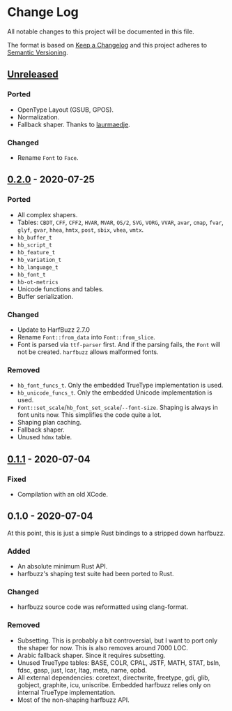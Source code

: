 # Change Log
All notable changes to this project will be documented in this file.

The format is based on [Keep a Changelog](http://keepachangelog.com/)
and this project adheres to [Semantic Versioning](http://semver.org/).

## [Unreleased]
### Ported
- OpenType Layout (GSUB, GPOS).
- Normalization.
- Fallback shaper. Thanks to [laurmaedje](https://github.com/laurmaedje).

### Changed
- Rename `Font` to `Face`.

## [0.2.0] - 2020-07-25
### Ported
- All complex shapers.
- Tables: `CBDT`, `CFF`, `CFF2`, `HVAR`, `MVAR`, `OS/2`, `SVG`, `VORG`, `VVAR`,
  `avar`, `cmap`, `fvar`, `glyf`, `gvar`, `hhea`, `hmtx`, `post`, `sbix`, `vhea`, `vmtx`.
- `hb_buffer_t`
- `hb_script_t`
- `hb_feature_t`
- `hb_variation_t`
- `hb_language_t`
- `hb_font_t`
- `hb-ot-metrics`
- Unicode functions and tables.
- Buffer serialization.

### Changed
- Update to HarfBuzz 2.7.0
- Rename `Font::from_data` into `Font::from_slice`.
- Font is parsed via `ttf-parser` first.
  And if the parsing fails, the `Font` will not be created.
  `harfbuzz` allows malformed fonts.

### Removed
- `hb_font_funcs_t`. Only the embedded TrueType implementation is used.
- `hb_unicode_funcs_t`. Only the embedded Unicode implementation is used.
- `Font::set_scale`/`hb_font_set_scale`/`--font-size`. Shaping is always in font units now.
  This simplifies the code quite a lot.
- Shaping plan caching.
- Fallback shaper.
- Unused `hdmx` table.

## [0.1.1] - 2020-07-04
### Fixed
- Compilation with an old XCode.

## 0.1.0 - 2020-07-04
At this point, this is just a simple Rust bindings to a stripped down harfbuzz.

### Added
- An absolute minimum Rust API.
- harfbuzz's shaping test suite had been ported to Rust.

### Changed
- harfbuzz source code was reformatted using clang-format.

### Removed
- Subsetting. This is probably a bit controversial, but I want to port only the shaper for now.
  This is also removes around 7000 LOC.
- Arabic fallback shaper. Since it requires subsetting.
- Unused TrueType tables: BASE, COLR, CPAL, JSTF, MATH, STAT, bsln, fdsc, gasp, just, lcar, ltag, meta, name, opbd.
- All external dependencies: coretext, directwrite, freetype, gdi, glib, gobject, graphite, icu, uniscribe.
  Embedded harfbuzz relies only on internal TrueType implementation.
- Most of the non-shaping harfbuzz API.

[Unreleased]: https://github.com/RazrFalcon/rustybuzz/compare/v0.2.0...HEAD
[0.2.0]: https://github.com/RazrFalcon/rustybuzz/compare/v0.1.1...v0.2.0
[0.1.1]: https://github.com/RazrFalcon/rustybuzz/compare/v0.1.0...v0.1.1
